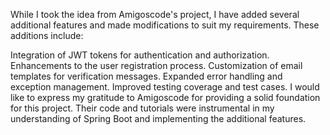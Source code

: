 While I took the idea from Amigoscode's project, I have added several additional features and made modifications to suit my requirements. These additions include:

Integration of JWT tokens for authentication and authorization.
Enhancements to the user registration process.
Customization of email templates for verification messages.
Expanded error handling and exception management.
Improved testing coverage and test cases.
I would like to express my gratitude to Amigoscode for providing a solid foundation for this project. Their code and tutorials were instrumental in my understanding of Spring Boot and implementing the additional features.
